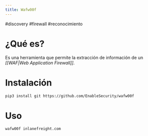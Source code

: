 ```yaml
---
title: Wafw00f
---
```

#discovery #firewall #reconocimiento
# ¿Qué es?

Es una herramienta que permite la extracción de información de un *[[WAF|Web Application Firewall]]*.

# Instalación

```bash
pip3 install git https://github.com/EnableSecurity/wafw00f
```

# Uso

```bash
wafw00f inlanefreight.com
```